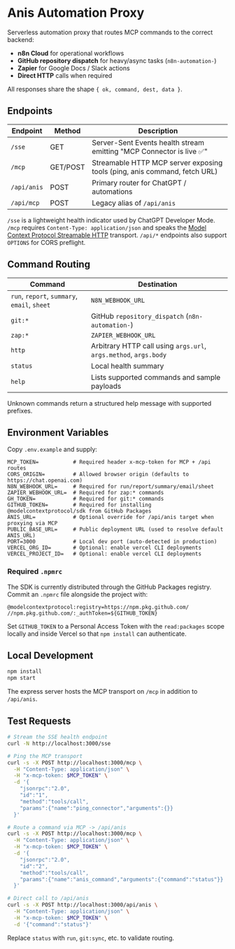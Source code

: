 # Anis Automation Proxy

Serverless automation proxy that routes MCP commands to the correct backend:

- **n8n Cloud** for operational workflows
- **GitHub repository dispatch** for heavy/async tasks (`n8n-automation-`)
- **Zapier** for Google Docs / Slack actions
- **Direct HTTP** calls when required

All responses share the shape `{ ok, command, dest, data }`.

## Endpoints

| Endpoint | Method | Description |
| -------- | ------ | ----------- |
| `/sse` | GET | Server-Sent Events health stream emitting "MCP Connector is live ✅" |
| `/mcp` | GET/POST | Streamable HTTP MCP server exposing tools (ping, anis command, fetch URL) |
| `/api/anis` | POST | Primary router for ChatGPT / automations |
| `/api/mcp`  | POST | Legacy alias of `/api/anis` |

`/sse` is a lightweight health indicator used by ChatGPT Developer Mode. `/mcp` requires `Content-Type: application/json` and speaks the [Model Context Protocol Streamable HTTP](https://modelcontextprotocol.io/docs/concepts/transports/streamable-http) transport. `/api/*` endpoints also support `OPTIONS` for CORS preflight.

## Command Routing

| Command | Destination |
| ------- | ----------- |
| `run`, `report`, `summary`, `email`, `sheet` | `N8N_WEBHOOK_URL` |
| `git:*` | GitHub `repository_dispatch` (`n8n-automation-`) |
| `zap:*` | `ZAPIER_WEBHOOK_URL` |
| `http` | Arbitrary HTTP call using `args.url`, `args.method`, `args.body` |
| `status` | Local health summary |
| `help` | Lists supported commands and sample payloads |

Unknown commands return a structured help message with supported prefixes.

## Environment Variables

Copy `.env.example` and supply:

```
MCP_TOKEN=           # Required header x-mcp-token for MCP + /api routes
CORS_ORIGIN=         # Allowed browser origin (defaults to https://chat.openai.com)
N8N_WEBHOOK_URL=     # Required for run/report/summary/email/sheet
ZAPIER_WEBHOOK_URL=  # Required for zap:* commands
GH_TOKEN=            # Required for git:* commands
GITHUB_TOKEN=        # Required for installing @modelcontextprotocol/sdk from GitHub Packages
ANIS_URL=            # Optional override for /api/anis target when proxying via MCP
PUBLIC_BASE_URL=     # Public deployment URL (used to resolve default ANIS_URL)
PORT=3000            # Local dev port (auto-detected in production)
VERCEL_ORG_ID=       # Optional: enable vercel CLI deployments
VERCEL_PROJECT_ID=   # Optional: enable vercel CLI deployments
```

### Required `.npmrc`

The SDK is currently distributed through the GitHub Packages registry. Commit an `.npmrc` file alongside the project with:

```
@modelcontextprotocol:registry=https://npm.pkg.github.com/
//npm.pkg.github.com/:_authToken=${GITHUB_TOKEN}
```

Set `GITHUB_TOKEN` to a Personal Access Token with the `read:packages` scope locally and inside Vercel so that `npm install` can authenticate.

## Local Development

```bash
npm install
npm start
```

The express server hosts the MCP transport on `/mcp` in addition to `/api/anis`.

## Test Requests

```bash
# Stream the SSE health endpoint
curl -N http://localhost:3000/sse

# Ping the MCP transport
curl -s -X POST http://localhost:3000/mcp \
  -H "Content-Type: application/json" \
  -H "x-mcp-token: $MCP_TOKEN" \
  -d '{
    "jsonrpc":"2.0",
    "id":"1",
    "method":"tools/call",
    "params":{"name":"ping_connector","arguments":{}}
  }'

# Route a command via MCP -> /api/anis
curl -s -X POST http://localhost:3000/mcp \
  -H "Content-Type: application/json" \
  -H "x-mcp-token: $MCP_TOKEN" \
  -d '{
    "jsonrpc":"2.0",
    "id":"2",
    "method":"tools/call",
    "params":{"name":"anis_command","arguments":{"command":"status"}}
  }'

# Direct call to /api/anis
curl -s -X POST http://localhost:3000/api/anis \
  -H "Content-Type: application/json" \
  -H "x-mcp-token: $MCP_TOKEN" \
  -d '{"command":"status"}'
```

Replace `status` with `run`, `git:sync`, etc. to validate routing.
